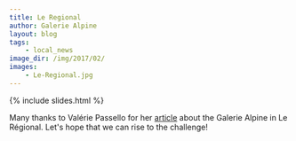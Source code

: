 ```yaml
---
title: Le Regional
author: Galerie Alpine
layout: blog
tags:
    - local_news
image_dir: /img/2017/02/
images:
    - Le-Regional.jpg
---
```


{% include slides.html %}

Many thanks to Valérie Passello for her [article](http://www.leregional.ch/N94422/six-mois-pour-epater-la-galerie.html) about the Galerie Alpine in Le Régional. Let's hope that we can rise to the challenge!
